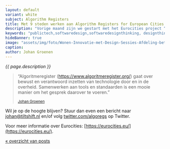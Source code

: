 ```yaml
---
layout: default
variant: white
subject: Algorithm Registers
title: Met 9 steden werken aan Algorithm Registers for European Cities
description: "Vorige maand zijn we gestart met het Eurocities project “Algorithm Registers for European Cities”. Johan neemt een samenwerking van 9 steden mee door het hoe en waarom van algoritmeregisters en samen maken we daarbij een verdiepingsslag op de standaard voor algoritmische transparantie, waarbij we speciaal letten op de verschillen in lokale context tussen de Europese steden."
keywords: "publictech,softwaredesign,softwaredesignthinking, designthinking, eurocities,algoritmeregister, algoritme, algorithm"
hideBanner: true
image: "assets/img/foto/Wonen-Innovatie-met-Design-Sessies-Afdeling-betrekken.jpg"
caption:
author: Johan Groenen
---
```

*{{ page.description }}*

> “Algoritmeregister (https://www.algoritmeregister.org/) gaat over bewust en verantwoord inzetten van technologie door en in de overheid. Samenwerken aan tools en standaarden is een mooie manier om het gesprek daarover te voeren.”
>
> <small>[Johan Groenen](/mensen/johan-groenen/)</small>

Wil je op de hoogte blijven? Stuur dan even een bericht naar [johan@tiltshift.nl](johan@tiltshift.nl) en/of volg [twitter.com/algoregs](https://www.twitter.com/algoregs) op Twitter. 

Voor meer informatie over Eurocities: [https://eurocities.eu/](https://eurocities.eu/).



[« overzicht van posts](/posts/)
